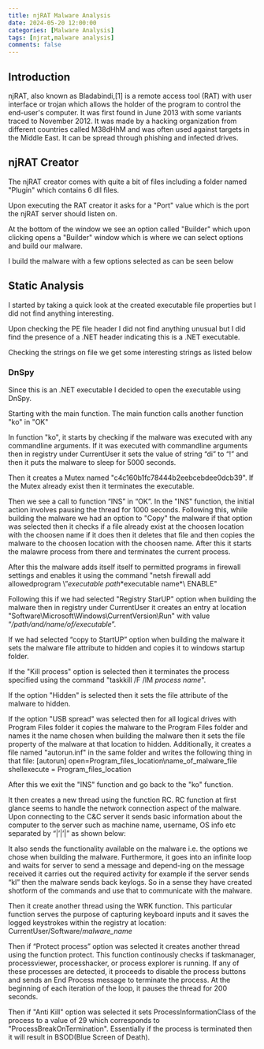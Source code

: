 ```yaml
---
title: njRAT Malware Analysis
date: 2024-05-20 12:00:00
categories: [Malware Analysis]
tags: [njrat,malware analysis]
comments: false
---
```


## Introduction

njRAT, also known as Bladabindi,[1] is a remote access tool (RAT) with user interface or trojan which allows the holder of the program to control the end-user's computer. It was first found in June 2013 with some variants traced to November 2012. It was made by a hacking organization from different countries called M38dHhM and was often used against targets in the Middle East. It can be spread through phishing and infected drives.

## njRAT Creator

The njRAT creator comes with quite a bit of files including a folder named "Plugin" which contains 6 dll files.

Upon executing the RAT creator it asks for a "Port" value which is the port the njRAT server should listen on.

At the bottom of the window we see an option called "Builder" which upon clicking opens a "Builder" window which is where we can select options and build our malware.

I build the malware with a few options selected as can be seen below

## Static Analysis

I started by taking a quick look at the created executable file properties but I did not find anything interesting.

Upon checking the PE file header I did not find anything unusual but I did find the presence of a .NET header indicating this is a .NET executable.

Checking the strings on file we get some interesting strings as listed below

### DnSpy

Since this is an .NET executable I decided to open the executable using DnSpy.

Starting with the main function. The main function calls another function "ko" in "OK"

In function "ko", it starts by checking if the malware was executed with any commandline arguments. If it was executed with commandline arguments then in registry under CurrentUser it sets the value of string “di” to “!” and then it puts the malware to sleep for 5000 seconds.

Then it creates a Mutex named "c4c160b1fc78444b2eebcebdee0dcb39". If the Mutex already exist then it terminates the executable.

Then we see a call to function “INS” in “OK”.
In the "INS" function, the initial action involves pausing the thread for 1000 seconds. Following this, while building the malware we had an option to "Copy" the malware if that option was selected then it checks if a file already exist at the choosen location with the choosen name if it does then it deletes that file and then copies the malware to the choosen location with the choosen name. After this it starts the malawre process from there and terminates the current process.

After this the malware adds itself itself to permitted programs in firewall settings and enables it using the command "netsh firewall add allowedprogram \”*executable path*\*executable name*\ ENABLE"

Following this if we had selected "Registry StarUP" option when building the malware then in registry under CurrentUser it creates an entry at location "Software\Microsoft\Windows\CurrentVersion\Run" with value “*/path/and/name/of/executable*”.

If we had selected “copy to StartUP” option when building the malware it sets the malware file attribute to hidden and copies it to windows startup folder.

If the "Kill process" option is selected then it terminates the process specified using the command "taskkill /F /IM *process name*".

If the option "Hidden" is selected then it sets the file attribute of the malware to hidden.

If the option "USB spread" was selected then for all logical drives with Program Files folder it copies the malware to the Program Files folder and names it the name chosen when building the malware then it sets the file property of the malware at that location to hidden. Additionally, it creates a file named "autorun.inf" in the same folder and writes the following thing in that file:
[autorun]
open=Program_files_location\name_of_malware_file
shellexecute = Program_files_location

After this we exit the "INS" function and go back to the "ko" function.

It then creates a new thread using the function RC. RC function at first glance seems to handle the network connection aspect of the malware. Upon connecting to the C&C server it sends basic information about the computer to the server such as machine name, username, OS info etc separated by “|’|’|” as shown below:

It also sends the functionality available on the malware i.e. the options we chose when building the malware. Furthermore, it goes into an infinite loop and waits for server to send a message and depend-ing on the message received it carries out the required activity for example if the server sends “kl” then the malware sends back keylogs. So in a sense they have created shotform of the commands and use that to communicate with the malware.

Then it create another thread using the WRK function. This particular function serves the purpose of capturing keyboard inputs and it saves the logged keystrokes within the registry at location:
CurrentUser/Software/*malware_name*

Then if “Protect process” option was selected it creates another thread using the function protect. This function continously checks if taskmanager, processviewer, processhacker, or process explorer is running. If any of these processes are detected, it proceeds to disable the process buttons and sends an End Process message to terminate the process. At the beginning of each iteration of the loop, it pauses the thread for 200 seconds.

Then if "Anti Kill" option was selected it sets ProcessInformationClass of the process to a value of 29 which corresponds to "ProcessBreakOnTermination". Essentially if the process is terminated then it will result in BSOD(Blue Screen of Death).







